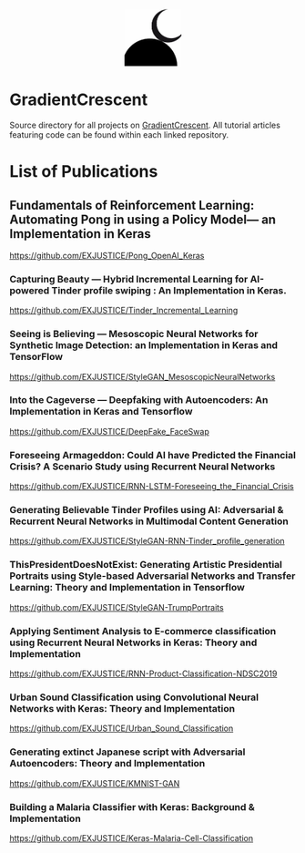 <p align="center">
  <img src="https://github.com/EXJUSTICE/GradientCrescent/blob/master/GCicon.jpeg" width="100" height="100">
</p>


# GradientCrescent
Source directory for all projects on [GradientCrescent](https://medium.com/gradientcrescent). All tutorial articles featuring code can be found within each linked repository.

# List of Publications

## Fundamentals of Reinforcement Learning: Automating Pong in using a Policy Model— an Implementation in Keras
https://github.com/EXJUSTICE/Pong_OpenAI_Keras

### Capturing Beauty — Hybrid Incremental Learning for AI-powered Tinder profile swiping : An Implementation in Keras.
https://github.com/EXJUSTICE/Tinder_Incremental_Learning

### Seeing is Believing — Mesoscopic Neural Networks for Synthetic Image Detection: an Implementation in Keras and TensorFlow
https://github.com/EXJUSTICE/StyleGAN_MesoscopicNeuralNetworks

### Into the Cageverse — Deepfaking with Autoencoders: An Implementation in Keras and Tensorflow
https://github.com/EXJUSTICE/DeepFake_FaceSwap

### Foreseeing Armageddon: Could AI have Predicted the Financial Crisis? A Scenario Study using Recurrent Neural Networks
https://github.com/EXJUSTICE/RNN-LSTM-Foreseeing_the_Financial_Crisis

### Generating Believable Tinder Profiles using AI: Adversarial & Recurrent Neural Networks in Multimodal Content Generation
https://github.com/EXJUSTICE/StyleGAN-RNN-Tinder_profile_generation

### ThisPresidentDoesNotExist: Generating Artistic Presidential Portraits using Style-based Adversarial Networks and Transfer Learning: Theory and Implementation in Tensorflow
https://github.com/EXJUSTICE/StyleGAN-TrumpPortraits

### Applying Sentiment Analysis to E-commerce classification using Recurrent Neural Networks in Keras: Theory and Implementation
https://github.com/EXJUSTICE/RNN-Product-Classification-NDSC2019

### Urban Sound Classification using Convolutional Neural Networks with Keras: Theory and Implementation
https://github.com/EXJUSTICE/Urban_Sound_Classification

### Generating extinct Japanese script with Adversarial Autoencoders: Theory and Implementation
https://github.com/EXJUSTICE/KMNIST-GAN

### Building a Malaria Classifier with Keras: Background & Implementation
https://github.com/EXJUSTICE/Keras-Malaria-Cell-Classification
